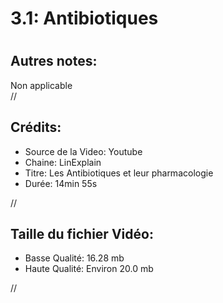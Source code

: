 
3.1: Antibiotiques
==================

# 

## Autres notes:


Non applicable  
//
## **Crédits:**

- Source de la Video: Youtube
- Chaine: LinExplain
- Titre: Les Antibiotiques et leur pharmacologie
- Durée: 14min 55s
  
//
## Taille du fichier Vidéo:

- Basse Qualité: 16.28 mb
- Haute Qualité: Environ 20.0 mb
  
//